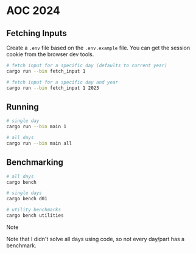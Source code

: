 # AOC 2024

## Fetching Inputs

Create a `.env` file based on the `.env.example` file.
You can get the session cookie from the browser dev tools.

```bash
# fetch input for a specific day (defaults to current year)
cargo run --bin fetch_input 1

# fetch input for a specific day and year
cargo run --bin fetch_input 1 2023
```

## Running

```bash
# single day
cargo run --bin main 1

# all days
cargo run --bin main all
```

## Benchmarking

```bash
# all days
cargo bench

# single days
cargo bench d01

# utility benchmarks
cargo bench utilities
```

> [!NOTE]
> Note that I didn't solve all days using code, so not every day/part has a benchmark.
